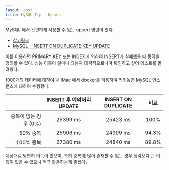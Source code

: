 ```yaml
---
layout: post
title: MySQL Tip - Upsert
---
```


MySQL 에서 간편하게 사용할 수 있는 upsert 명령이 있다.

* [참고링크](https://chartio.com/resources/tutorials/how-to-insert-if-row-does-not-exist-upsert-in-mysql/)
* [MySQL - INSERT ON DUPLICATE KEY UPDATE](http://dev.mysql.com/doc/refman/5.7/en/insert-on-duplicate.html)

이를 이용하면 PRIMARY KEY 또는 INDEX에 의하여 INSERT가 실패했을 때 동작을 정의할 수 있다. 성능 이득이 얼마나 되는지 대략적으로나마 확인하고 싶어 테스트를 돌려봤다.

1000개의 데이터에 대하여 내 iMac 에서 docker를 이용하여 띄워놓은 MySQL 인스턴스에 대하여 수행했다.

|                | INSERT 후 예외처리 UPDATE | INSERT ON DUPLICATE |  비교   |
| -------------: | :------------------: | :-----------------: | :---: |
| 중복이 없는 경우 (0%) |       25399 ms       |      25423 ms       | 100%  |
|         50% 중복 |       25906 ms       |      24909 ms       | 94.3% |
|        100% 중복 |       27380 ms       |      24840 ms       | 89.8% |

예상대로 당연히 이득이 있으며, 특히 중복이 많이 존재할 수 있는 경우 생각보다 큰 이득이 있을 수 있으니 적극 활용하는게 좋겠다.